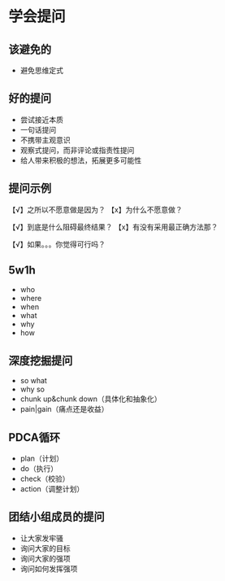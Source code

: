 # 学会提问

## 该避免的
- 避免思维定式

## 好的提问
- 尝试接近本质
- 一句话提问
- 不携带主观意识
- 观察式提问，而非评论或指责性提问
- 给人带来积极的想法，拓展更多可能性

## 提问示例
【√】之所以不愿意做是因为？
【x】为什么不愿意做？

【√】到底是什么阻碍最终结果？
【x】有没有采用最正确方法那？

【√】如果。。。你觉得可行吗？

## 5w1h
- who
- where
- when
- what
- why
- how

## 深度挖掘提问
- so what
- why so
- chunk up&chunk down（具体化和抽象化）
- pain|gain（痛点还是收益）

## PDCA循环
- plan（计划）
- do（执行）
- check（校验）
- action（调整计划）

## 团结小组成员的提问
- 让大家发牢骚
- 询问大家的目标
- 询问大家的强项
- 询问如何发挥强项


